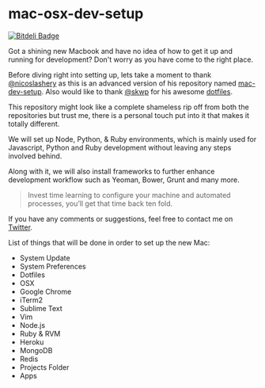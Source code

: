 mac-osx-dev-setup
=================

[![Bitdeli Badge](https://d2weczhvl823v0.cloudfront.net/arvind-naidu/mac-osx-dev-setup/trend.png)](https://bitdeli.com/free "Bitdeli Badge")

Got a shining new Macbook and have no idea of how to get it up and running for development? Don't worry as you have come to the right place.
	
Before diving right into setting up, lets take a moment to thank [@nicoslashery](https://github.com/nicolashery) as this is an advanced version of his repository named [mac-dev-setup](https://github.com/nicolashery/mac-dev-setup). Also would like to thank [@skwp](https://github.com/skwp) for his awesome [dotfiles](https://github.com/skwp/dotfiles).

This repository might look like a complete shameless rip off from both the repositories but trust me, there is a personal touch put into it that makes it totally different.

We will set up Node, Python, & Ruby environments, which is mainly used for Javascript, Python and Ruby development without leaving any steps involved behind. 

Along with it, we will also install frameworks to further enhance development workflow such as Yeoman, Bower, Grunt and many more.

>Invest time learning to configure your machine and automated processes, you’ll get that time back ten fold.

If you have any comments or suggestions, feel free to contact me on [Twitter](https://twitter.com/rvine-naidu).

List of things that will be done in order to set up the new Mac:

- System Update
- System Preferences
- Dotfiles
- OSX 
- Google Chrome
- iTerm2
- Sublime Text
- Vim
- Node.js
- Ruby & RVM
- Heroku
- MongoDB
- Redis
- Projects Folder
- Apps



